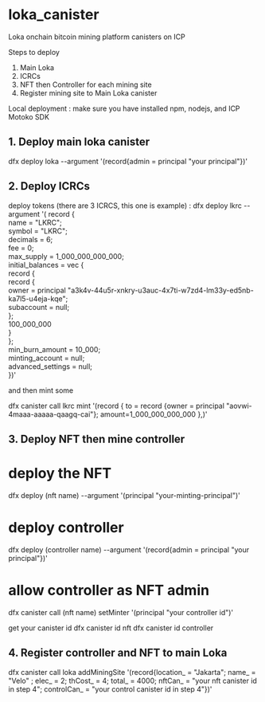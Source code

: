 # loka_canister

Loka onchain bitcoin mining platform canisters on ICP

Steps to deploy
1. Main Loka
2. ICRCs
3. NFT then Controller for each mining site
4. Register mining site to Main Loka canister


Local deployment :
make sure you have installed npm, nodejs, and ICP Motoko SDK


## 1. Deploy main loka canister
dfx deploy loka --argument '(record{admin = principal "your principal"})'

## 2. Deploy ICRCs

deploy tokens (there are 3 ICRCS, this one is example) :
dfx deploy lkrc --argument '( record {                     
      name = "LKRC";                         
      symbol = "LKRC";                           
      decimals = 6;                                           
      fee = 0;                                        
      max_supply = 1_000_000_000_000;                         
      initial_balances = vec {                                
          record {                                            
              record {                                        
                  owner = principal "a3k4v-44u5r-xnkry-u3auc-4x7ti-w7zd4-lm33y-ed5nb-ka7l5-u4eja-kqe";   
                  subaccount = null;                          
              };                                              
              100_000_000                                 
          }                                                   
      };                                                      
      min_burn_amount = 10_000;                         
      minting_account = null;                                 
      advanced_settings = null;                               
  })'

and then mint some

dfx canister call lkrc mint '(record {
  to = record {owner = principal "aovwi-4maaa-aaaaa-qaagq-cai"};
  amount=1_000_000_000_000
},)'


## 3. Deploy NFT then mine controller

# deploy the NFT
dfx deploy (nft name) --argument '(principal "your-minting-principal")'

# deploy controller
dfx deploy (controller name) --argument '(record{admin = principal "your principal"})'

# allow controller as NFT admin
dfx canister call (nft name) setMinter '(principal "your controller id")'

get your canister id
dfx canister id nft
dfx canister id controller

## 4. Register controller and NFT to main Loka

dfx canister call loka addMiningSite '(record{location_ = "Jakarta"; name_ = "Velo" ; elec_ = 2; thCost_ = 4; total_ = 4000; nftCan_ = "your nft canister id in step 4"; controlCan_ = "your control canister id in step 4"})'

